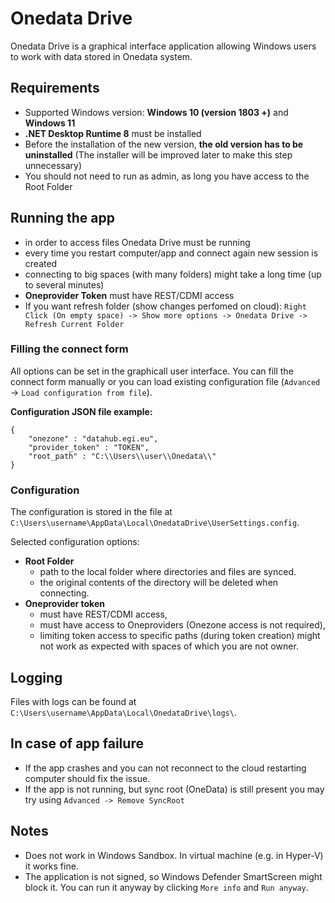 # Onedata Drive

Onedata Drive is a graphical interface application allowing Windows users to work with data stored in Onedata system. 

## Requirements
- Supported Windows version: **Windows 10 (version 1803 +)** and **Windows 11**
- **.NET Desktop Runtime 8** must be installed
- Before the installation of the new version, **the old version has to be uninstalled**  (The installer will be improved later to make this step unnecessary)
- You should not need to run as admin, as long you have access to the Root Folder

## Running the app
- in order to access files Onedata Drive must be running
- every time you restart computer/app and connect again new session is created
- connecting to big spaces (with many folders) might take a long time (up to several minutes)
- **Oneprovider Token** must have REST/CDMI access
- If you want refresh folder (show changes perfomed on cloud): `Right Click (On empty space) -> Show more options -> Onedata Drive -> Refresh Current Folder`

### Filling the connect form
All options can be set in the graphicall user interface. You can fill the connect form manually or you can load existing configuration file (`Advanced` -> `Load configuration from file`). 

**Configuration JSON file example:**
```
{
    "onezone" : "datahub.egi.eu",
    "provider_token" : "TOKEN",
    "root_path" : "C:\\Users\\user\\Onedata\\"
}
```

### Configuration
 The configuration is stored in the file at `C:\Users\username\AppData\Local\OnedataDrive\UserSettings.config`. 

Selected configuration options:

- **Root Folder**
    - path to the local folder where directories and files are synced.
    - the original contents of the directory will be deleted when connecting.
- **Oneprovider token**
    - must have REST/CDMI access,
    - must have access to Oneproviders (Onezone access is not required),
    - limiting token access to specific paths (during token creation) might not work as expected with spaces of which you are not owner.

## Logging
Files with logs can be found at `C:\Users\username\AppData\Local\OnedataDrive\logs\`. 

## In case of app failure
- If the app crashes and you can not reconnect to the cloud restarting computer should fix the issue.
- If the app is not running, but sync root (OneData) is still present you may try using `Advanced -> Remove SyncRoot`

## Notes
- Does not work in Windows Sandbox. In virtual machine (e.g. in Hyper-V) it works fine.
- The application is not signed, so Windows Defender SmartScreen might block it. You can run it anyway by clicking `More info` and `Run anyway`.
